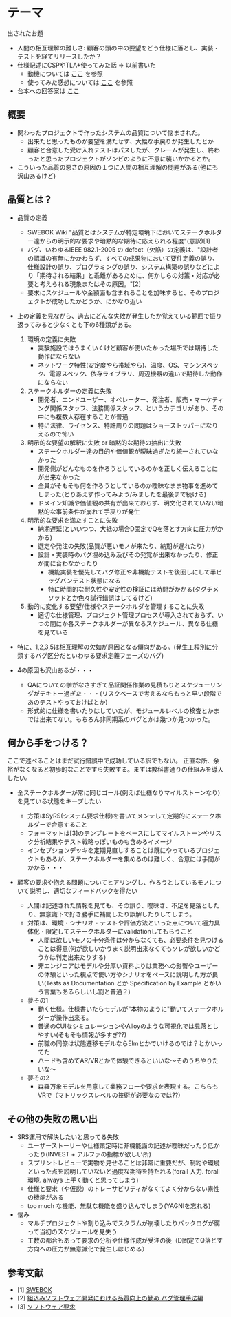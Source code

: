 
テーマ
================

出されたお題

* 人間の相互理解の難しさ: 顧客の頭の中の要望をどう仕様に落とし、実装・テストを経てリリースしたか？
* 仕様記述にCSPやTLA+使ってみた話 => 以前書いた
     * 動機については [ここ](../spec20180810/memo.md) を参照
     * 使ってみた感想については [ここ](Review.md) を参照
* 台本への回答案は [ここ](daihon.md)

概要
--------

* 関わったプロジェクトで作ったシステムの品質について悩まされた。
    * 出来たと思ったものが要望を満たせず、大幅な手戻りが発生したとか
    * 顧客と合意した受け入れテストはパスしたが、クレームが発生し、終わったと思ったプロジェクトがゾンビのように不意に襲いかかるとか。
* こういった品質の悪さの原因の１つに人間の相互理解の問題がある(他にも沢山あるけど)


品質とは？
-------

* 品質の定義
    * SWEBOK Wiki "品質とはシステムが特定環境下においてステークホルダー達からの明示的な要求や暗黙的な期待に応えられる程度"(意訳)[1]
    * バグ、いわゆるIEEE 982.1-2005 の defect（欠陥）の定義は、"設計者の認識の有無にかかわらず、すべての成果物において要件定義の誤り、仕様設計の誤り、プログラミングの誤り、システム構築の誤りなどにより「期待される結果」と乖離があるために、何かしらの対策・対応が必要と考えられる現象またはその原因。"[2]
    * 要求にスケジュールや金額面も含まれることを加味すると、そのプロジェクトが成功したかどうか、にかなり近い

* 上の定義を見ながら、過去にどんな失敗が発生したか覚えている範囲で振り返ってみると少なくとも下の6種類がある。
    1. 環境の定義に失敗
        * 実験施設ではうまくいくけど顧客が使いたかった場所では期待した動作にならない
        * ネットワーク特性(安定度やら帯域やら)、温度、OS、マシンスペック、電源スペック、依存ライブラリ、周辺機器の違いで期待した動作にならない
    2. ステークホルダーの定義に失敗
        * 開発者、エンドユーザー、オペレーター、発注者、販売・マーケティング関係スタッフ、法務関係スタッフ、というカテゴリがあり、その中にも複数人存在することが普通
        * 特に法律、ライセンス、特許周りの問題はショーストッパーになりえるので怖い
    3. 明示的な要望の解釈に失敗 or 暗黙的な期待の抽出に失敗
        * ステークホルダー達の目的や価値観が曖昧過ぎたり統一されていなかった
        * 開発側がどんなものを作ろうとしているのかを正しく伝えることにが出来なかった
        * 全員がそもそも何を作ろうとしているのか曖昧なまま物事を進めてしまった(とりあえず作ってみよう/みましたを最後まで続ける)
        * ドメイン知識や価値観の共有が出来ておらず、明文化されていない暗黙的な事前条件が崩れて手戻りが発生
    4. 明示的な要求を満たすことに失敗
        * 納期遅延(といいつつ、大抵の場合D固定でQを落とす方向に圧力がかかる)
        * 選定や発注の失敗(品質が悪いモノが来たり、納期が遅れたり）
        * 設計・実装時のバグ埋め込み及びその発覚が出来なかったり、修正が間に合わなかったり
            * 機能実装を優先してバグ修正や非機能テストを後回しにして半ビッグバンテスト状態になる
            * 特に時間的な耐久性や安定性の検証には時間がかかる(タグチメソッドとか色々試行錯誤はしてるけど)
    5. 動的に変化する要望/仕様やステークホルダを管理することに失敗
        * 適切な仕様管理、プロジェクト管理プロセスが導入されておらず、いつの間にか各ステークホルダーが異なるスケジュール、異なる仕様を見ている
* 特に、1,2,3,5は相互理解の欠如が原因となる傾向がある。(発生工程別に分類するバグ区分だといわゆる要求定義フェーズのバグ)
* 4の原因も沢山あるが・・・
    * QAについての学がなさすぎて品証関係作業の見積もりとスケジューリングがテキトー過ぎた・・・(リスクベースで考えるならもっと早い段階であのテストやっておけばとか)
    * 形式的に仕様を書いたりはしていたが、モジュールレベルの検査とかまでは出来てない。もちろん非同期系のバグとかは幾つか見つかった。

何から手をつける？
----------

ここで述べることはまだ試行錯誤中で成功している訳でもない。
正直な所、余裕がなくなると初歩的なことですら失敗する。まずは教科書通りの仕組みを導入したい。

* 全ステークホルダーが常に同じゴール(例えば仕様なりマイルストーンなり)を見ている状態をキープしたい
    * 方策はSyRS(システム要求仕様)を書いてメンテして定期的にステークホルダーで合意すること
    * フォーマットは[3]のテンプレートをベースにしてマイルストーンやリスク分析結果やテスト戦略っぽいものも含めるイメージ
    * インセプションデッキを定期見直しすることは既にやっているプロジェクトもあるが、ステークホルダーを集めるのは難しく、合意には手間がかかる・・・

* 顧客の要求や抱える問題についてヒアリングし、作ろうとしているモノについて説明し、適切なフィードバックを得たい
    * 人間は記述された情報を見ても、その誤り、曖昧さ、不足を見落としたり、無意識下で好き勝手に補間したり誤解したりしてしまう。
    * 対策は、環境・シナリオ・テストや評価方法といった点について極力具体化・限定してステークホルダーにvalidationしてもらうこと
        * 人間は欲しいモノの十分条件は分からなくても、必要条件を見つけることは得意(何が欲しいかうまく説明出来なくてもソレが欲しいかどうかは判定出来たりする)
        * 非エンジニアはモデルや分厚い資料よりは業務への影響やユーザーの体験といった視点で使い方やシナリオをベースに説明した方が良い(Tests as Documentation とか Specification by Example とかいう言葉もあるらしいし割と普通？)
    * 夢その1
        * 動く仕様。仕様書いたらモデルが"本物のように"動いてステークホルダーが操作出来る。
        * 普通のCUIなシミュレーションやAlloyのような可視化では見落としやすい(そもそも情報が多すぎ??)
        * 前職の同僚は状態遷移モデルならElmとかでいけるのでは？とかいってた
        * ハードも含めてAR/VRとかで体験できるといいな〜そのうちやりたいな〜
    * 夢その2
        * 森羅万象モデルを用意して業務フローや要求を表現する。こちらもVRで（マトリックスレベルの技術が必要なのでは??)


その他の失敗の思い出
----------------

* SRS運用で解決したいと思ってる失敗
    * ユーザーストーリーや仕様策定時に非機能面の記述が曖昧だったり低かったり(INVEST + アルファの指標が欲しい所)
    * スプリントレビューで実物を見せることは非常に重要だが、制約や環境といった点を説明していないと過度な期待を持たれる(forall 入力. forall 環境. always 上手く動くと思ってしまう)
    * 仕様と要求（や仮説）のトレーサビリティがなくてよく分からない素性の機能がある
    * too much な機能、無駄な機能を盛り込んでしまう(YAGNIを忘れる)
* 悩み
    * マルチプロジェクトや割り込みでスクラムが崩壊したりバックログが腐って当初のスケジュールを見失う
    * 工数の都合もあって要求の分析や仕様作成が受注の後（D固定でQ落とす方向への圧力が無意識化で発生しはじめる）

参考文献
-------

* [1] [SWEBOK](http://swebokwiki.org/)
* [2] [組込みソフトウェア開発における品質向上の勧め バグ管理手法編](https://www.ipa.go.jp/files/000027629.pdf)
* [3] [ソフトウェア要求](https://www.amazon.co.jp/ソフトウェア要求-第3版-Karl-Wiegers、Joy-Beatty/dp/4822298396)


